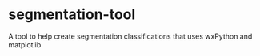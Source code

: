 # segmentation-tool
A tool to help create segmentation classifications that uses wxPython and matplotlib
